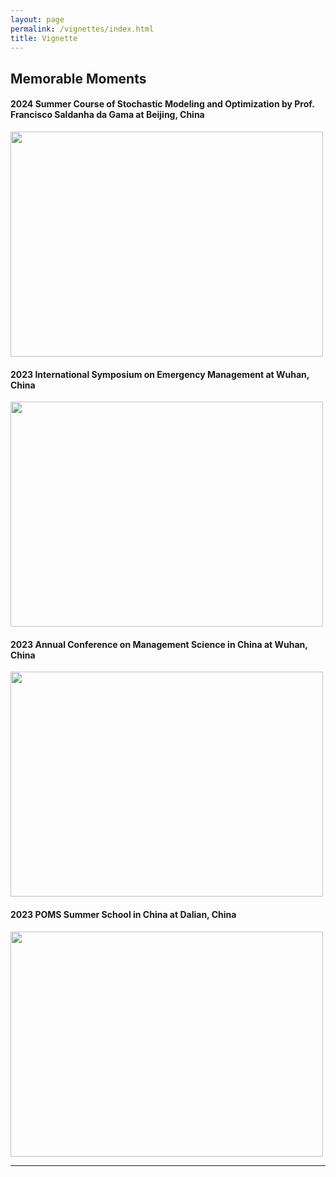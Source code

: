 ```yaml
---
layout: page
permalink: /vignettes/index.html
title: Vignette
---
```


## Memorable Moments


#### 2024 Summer Course of Stochastic Modeling and Optimization by Prof. Francisco Saldanha da Gama at Beijing, China

<img src="{{ site.url }}/images/SMO23.jpg" width="500" height="360">

<br>

#### 2023 International Symposium on Emergency Management at Wuhan, China

<img src="{{ site.url }}/images/EM23.jpg" width="500" height="360">

<br>

#### 2023 Annual Conference on Management Science in China at Wuhan, China

<img src="{{ site.url }}/images/MS23.jpg" width="500" height="360">

<br> 

#### 2023 POMS Summer School in China at Dalian, China

<img src="{{ site.url }}/images/POMS23.jpg" width="500" height="360">

<br>

---
